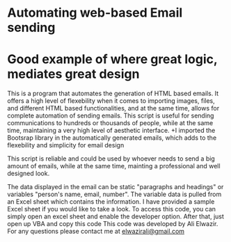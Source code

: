 # Automating web-based Email sending
# Good example of where great logic, mediates great design

This is a program that automates the generation of HTML based emails. It offers a high level of flexebility when it comes to importing images, files, and different HTML based functionalities, and at the same time, allows for complete automation of sending emails. 
This script is useful for sending communications to hundreds or thousands of people, while at the same time, maintaining a very high level of aesthetic interface.
+I imported the Bootsrap library in the automatically generated emails, which adds to the flexebility and simplicity for email design


This script is reliable and could be used by whoever needs to send a big amount of emails, while at the same time, mainting a professional and well designed look.

The data displayed in the email can be static "paragraphs and headings" or variables "person's name, email, number". The variable data is pulled from an Excel sheet which contains the information. I have provided a sample Excel sheet if you would like to take a look.
To access this code, you can simply open an excel sheet and enable the developer option. After that, just open up VBA and copy this code
This code was developed by Ali Elwazir. For any questions please contact me at elwazirali@gmail.com

